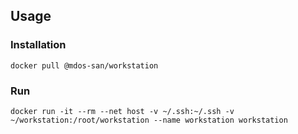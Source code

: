 ## Usage

### Installation

```shell
docker pull @mdos-san/workstation
```

### Run

```shell
docker run -it --rm --net host -v ~/.ssh:~/.ssh -v ~/workstation:/root/workstation --name workstation workstation
```
